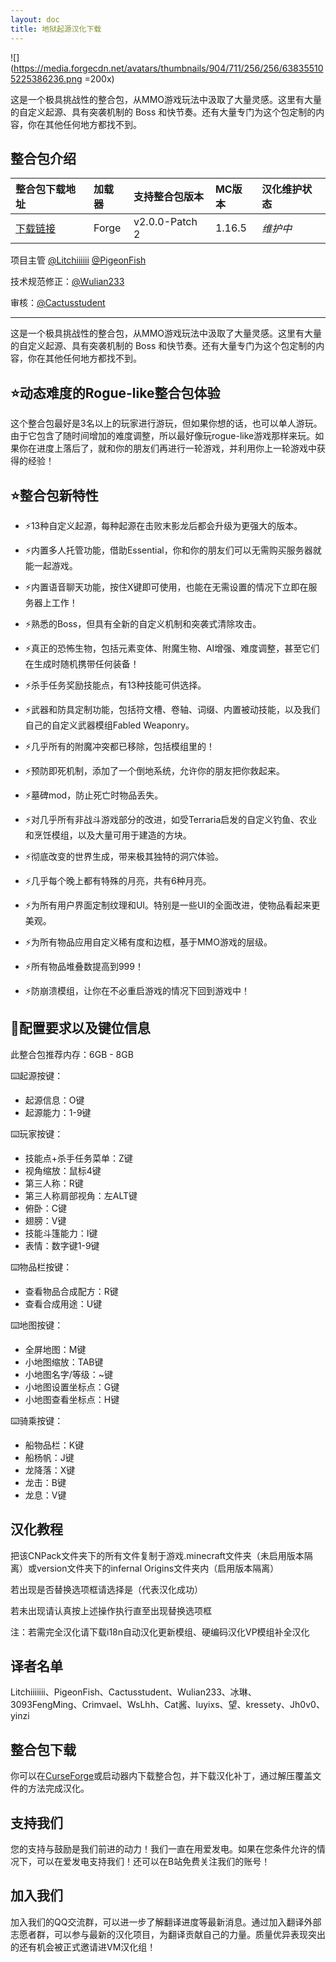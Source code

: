 ```yaml
---
layout: doc
title: 地狱起源汉化下载
---
```


![](https://media.forgecdn.net/avatars/thumbnails/904/711/256/256/638355105225386236.png =200x)

这是一个极具挑战性的整合包，从MMO游戏玩法中汲取了大量灵感。这里有大量的自定义起源、具有突袭机制的 Boss 和快节奏。还有大量专门为这个包定制的内容，你在其他任何地方都找不到。

<DownloadLinks :methods="[
  { id: 'lanzou', text: '下载汉化', icon: '/imgs/svg/lanzou.svg', link: 'https://vmhanhuazu.lanzouo.com/s/infernalorigin'},
  { id: 'bilibili', text: '宣传片', icon: '/imgs/svg/bilibili.svg', link: 'https://www.bilibili.com/video/BV1tx4y1s7E8/' },
  { id: 'bilibili', text: '汉化教程', icon: '/imgs/svg/bilibili.svg', link: 'https://www.bilibili.com/video/BV1nH4y1w7CQ' },
  { id: 'curseforge', text: '硬编码汉化VP模组', icon: '/imgs/svg/curseforge.svg', link: 'https://www.curseforge.com/minecraft/mc-mods/vault-patcher/download/5472024' },
  { id: 'lazy', text: '懒汉下载', icon: '/imgs/logo/logo_64.png', link: 'https://vmhanhuazu.lanzouo.com/s/infernalorigin' }
]" />

## 整合包介绍

| 整合包下载地址                                                         | 加载器 | 支持整合包版本 | MC版本 | 汉化维护状态 |
| :--------------------------------------------------------------------- | :----- | :------------- | :----- | :----------- |
| [下载链接](https://www.curseforge.com/minecraft/modpacks/infernal-rpg) | Forge  | v2.0.0-Patch 2 | 1.16.5 | _维护中_     |

项目主管 [@Litchiiiiii](https://github.com/Litchiiiiii) [@PigeonFish](https://github.com/PigeonFish)

技术规范修正：[@Wulian233](https://github.com/Wulian233)

审核：[@Cactusstudent](https://github.com/Cactusstudent)

---

这是一个极具挑战性的整合包，从MMO游戏玩法中汲取了大量灵感。这里有大量的自定义起源、具有突袭机制的 Boss 和快节奏。还有大量专门为这个包定制的内容，你在其他任何地方都找不到。

## ⭐动态难度的Rogue-like整合包体验

这个整合包最好是3名以上的玩家进行游玩，但如果你想的话，也可以单人游玩。由于它包含了随时间增加的难度调整，所以最好像玩rogue-like游戏那样来玩。如果你在进度上落后了，就和你的朋友们再进行一轮游戏，并利用你上一轮游戏中获得的经验！

## ⭐整合包新特性

- ⚡13种自定义起源，每种起源在击败末影龙后都会升级为更强大的版本。

- ⚡内置多人托管功能，借助Essential，你和你的朋友们可以无需购买服务器就能一起游戏。

- ⚡内置语音聊天功能，按住X键即可使用，也能在无需设置的情况下立即在服务器上工作！

- ⚡熟悉的Boss，但具有全新的自定义机制和突袭式清除攻击。

- ⚡真正的恐怖生物，包括元素变体、附魔生物、AI增强、难度调整，甚至它们在生成时随机携带任何装备！

- ⚡杀手任务奖励技能点，有13种技能可供选择。

- ⚡武器和防具定制功能，包括符文槽、卷轴、词缀、内置被动技能，以及我们自己的自定义武器模组Fabled Weaponry。

- ⚡几乎所有的附魔冲突都已移除，包括模组里的！

- ⚡预防即死机制，添加了一个倒地系统，允许你的朋友把你救起来。

- ⚡墓碑mod，防止死亡时物品丢失。

- ⚡对几乎所有非战斗游戏部分的改进，如受Terraria启发的自定义钓鱼、农业和烹饪模组，以及大量可用于建造的方块。

- ⚡彻底改变的世界生成，带来极其独特的洞穴体验。

- ⚡几乎每个晚上都有特殊的月亮，共有6种月亮。

- ⚡为所有用户界面定制纹理和UI。特别是一些UI的全面改进，使物品看起来更美观。

- ⚡为所有物品应用自定义稀有度和边框，基于MMO游戏的层级。

- ⚡所有物品堆叠数提高到999！

- ⚡防崩溃模组，让你在不必重启游戏的情况下回到游戏中！

## 🔧配置要求以及键位信息

此整合包推荐内存：6GB - 8GB

⌨️起源按键：

- 起源信息：O键
- 起源能力：1-9键

⌨️玩家按键：

- 技能点+杀手任务菜单：Z键
- 视角缩放：鼠标4键
- 第三人称：R键
- 第三人称肩部视角：左ALT键
- 俯卧：C键
- 翅膀：V键
- 技能斗篷能力：I键
- 表情：数字键1-9键

⌨️物品栏按键：

- 查看物品合成配方：R键
- 查看合成用途：U键

⌨️地图按键：

- 全屏地图：M键
- 小地图缩放：TAB键
- 小地图名字/等级：~键
- 小地图设置坐标点：G键
- 小地图查看坐标点：H键

⌨️骑乘按键：

- 船物品栏：K键
- 船杨帆：J键
- 龙降落：X键
- 龙击：B键
- 龙息：V键

## 汉化教程

把该CNPack文件夹下的所有文件复制于游戏.minecraft文件夹（未启用版本隔离）或version文件夹下的infernal Origins文件夹内（启用版本隔离）

若出现是否替换选项框请选择是（代表汉化成功）

若未出现请认真按上述操作执行直至出现替换选项框

注：若需完全汉化请下载i18n自动汉化更新模组、硬编码汉化VP模组补全汉化

## 译者名单

Litchiiiiiii、PigeonFish、Cactusstudent、Wulian233、冰琳、3093FengMing、Crimvael、WsLhh、Cat酱、luyixs、望、kressety、Jh0v0、yinzi

## 整合包下载

你可以在[CurseForge](https://www.curseforge.com/minecraft/modpacks/infernal-rpg)或启动器内下载整合包，并下载汉化补丁，通过解压覆盖文件的方法完成汉化。

## 支持我们

您的支持与鼓励是我们前进的动力！我们一直在用爱发电。如果在您条件允许的情况下，可以在爱发电支持我们！还可以在B站免费关注我们的账号！

## 加入我们

加入我们的QQ交流群，可以进一步了解翻译进度等最新消息。通过加入翻译外部志愿者群，可以参与最新的汉化项目，为翻译贡献自己的力量。质量优异表现突出的还有机会被正式邀请进VM汉化组！
